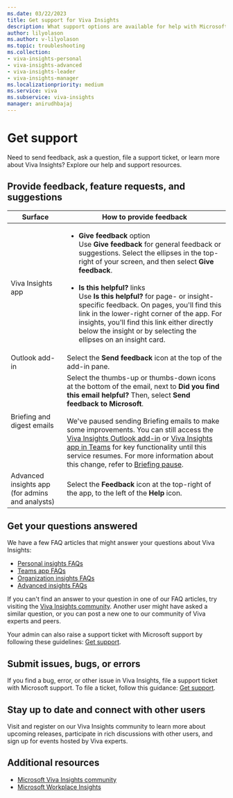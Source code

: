 ```yaml
---
ms.date: 03/22/2023
title: Get support for Viva Insights
description: What support options are available for help with Microsoft Viva Insights 
author: lilyolason
ms.author: v-lilyolason
ms.topic: troubleshooting
ms.collection: 
- viva-insights-personal
- viva-insights-advanced
- viva-insights-leader
- viva-insights-manager
ms.localizationpriority: medium 
ms.service: viva 
ms.subservice: viva-insights 
manager: anirudhbajaj
---
```


# Get support

Need to send feedback, ask a question, file a support ticket, or learn more about Viva Insights? Explore our help and support resources.


## Provide feedback, feature requests, and suggestions  

|Surface|How to provide feedback |
|------|------|
|Viva Insights app| <ul><li>**Give feedback** option<br>Use **Give feedback** for general feedback or suggestions. Select the ellipses in the top-right of your screen, and then select **Give feedback**. <br><br><li>**Is this helpful?** links<br>Use **Is this helpful?** for page- or insight-specific feedback. On pages, you'll find this link in the lower-right corner of the app. For insights, you'll find this link either directly below the insight or by selecting the ellipses on an insight card.
|Outlook add-in|Select the **Send feedback** icon at the top of the add-in pane.|
|Briefing and digest emails| Select the thumbs-up or thumbs-down icons at the bottom of the email, next to **Did you find this email helpful?** Then, select **Send feedback to Microsoft**.<br><br>We've paused sending Briefing emails to make some improvements. You can still access the [Viva Insights Outlook add-in](./personal/use/add-in.md) or [Viva Insights app in Teams](./personal/teams/introduction.md) for key functionality until this service resumes. For more information about this change, refer to [Briefing pause](./personal/reference/briefing-pause.md).|
|Advanced insights app (for admins and analysts)|Select the **Feedback** icon at the top-right of the app, to the left of the **Help** icon.

## Get your questions answered

We have a few FAQ articles that might answer your questions about Viva Insights: 

* [Personal insights FAQs](./personal/overview/mya-faq.md)
* [Teams app FAQs](./personal/teams/faq.md)
* [Organization insights FAQs](./org-team-insights/org-insights-faqs.md)
* [Advanced insights FAQs](./advanced/reference/faq.md)

If you can't find an answer to your question in one of our FAQ articles, try visiting the [Viva Insights community](https://community.vivainsights.microsoft.com/). Another user might have asked a similar question, or you can post a new one to our community of Viva experts and peers.

Your admin can also raise a support ticket with Microsoft support by following these guidelines: [Get support](/microsoft-365/admin/get-help-support).

## Submit issues, bugs, or errors

If you find a bug, error, or other issue in Viva Insights, file a support ticket with Microsoft support. To file a ticket, follow this guidance: [Get support](/microsoft-365/admin/get-help-support).

## Stay up to date and connect with other users

Visit and register on our Viva Insights community to learn more about upcoming releases, participate in rich discussions with other users, and sign up for events hosted by Viva experts.

## Additional resources

* [Microsoft Viva Insights community](https://community.vivainsights.microsoft.com/)
* [Microsoft Workplace Insights](https://insights.office.com/)

